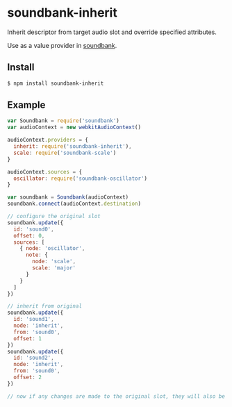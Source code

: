 soundbank-inherit
===

Inherit descriptor from target audio slot and override specified attributes.

Use as a value provider in [soundbank](https://github.com/mmckegg/soundbank).

## Install

```bash
$ npm install soundbank-inherit
```

## Example

```js
var Soundbank = require('soundbank')
var audioContext = new webkitAudioContext()

audioContext.providers = {
  inherit: require('soundbank-inherit'),
  scale: require('soundbank-scale')
}

audioContext.sources = {
  oscillator: require('soundbank-oscillator')
}

var soundbank = Soundbank(audioContext)
soundbank.connect(audioContext.destination)

// configure the original slot
soundbank.update({
  id: 'sound0',
  offset: 0,
  sources: [
    { node: 'oscillator',
      note: {
        node: 'scale',
        scale: 'major'
      }
    }
  ]
})

// inherit from original
soundbank.update({
  id: 'sound1',
  node: 'inherit',
  from: 'sound0',
  offset: 1
})
soundbank.update({
  id: 'sound2',
  node: 'inherit',
  from: 'sound0',
  offset: 2
})

// now if any changes are made to the original slot, they will also be applied to any slots that inherit from it
```